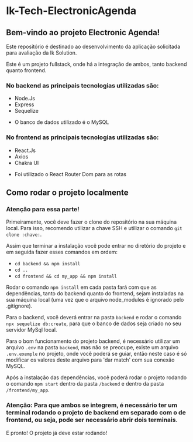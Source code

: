 # Ik-Tech-ElectronicAgenda

## Bem-vindo ao projeto Electronic Agenda!

Este repositório é destinado ao desenvolvimento da aplicação solicitada para avaliação da Ik Solution.

Este é um projeto fullstack, onde há a integração de ambos, tanto backend quanto frontend.

### No backend as principais tecnologias utilizadas são:
  - Node.Js
  - Express
  - Sequelize

* O banco de dados utilizado é o MySQL

### No frontend as principais tecnologias utilizadas são:
  - React.Js
  - Axios
  - Chakra UI

* Foi utilizado o React Router Dom para as rotas

## Como rodar o projeto localmente

### Atenção para essa parte!

Primeiramente, você deve fazer o clone do repositório na sua máquina local. Para isso, recomendo utilizar a chave SSH e utilizar o comando `git clone :chave:`.

Assim que terminar a instalação você pode entrar no diretório do projeto e em seguida fazer esses comandos em ordem:

  - `cd backend && npm install`
  - `cd ..`
  - `cd frontend && cd my_app && npm install`

Rodar o comando `npm install` em cada pasta fará com que as dependências, tanto do backend quanto do frontend, sejam instaladas na sua máquina local (uma vez que o arquivo node_modules é ignorado pelo .gitignore).

Para o backend, você deverá entrar na pasta `backend` e rodar o comando `npx sequelize db:create`, para que o banco de dados seja criado no seu servidor MySql local.

Para o bom funcionamento do projeto backend, é necessário utilizar um arquivo `.env` na pasta `backend`, mas não se preocupe, existe um arquivo `.env.exemple` no projeto, onde você poderá se guiar, então neste caso é só modificar os valores deste arquivo para 'dar match' com sua conexão MySQL.

Após a instalação das dependências, você poderá rodar o projeto rodando o comando `npm start` dentro da pasta `/backend` e dentro da pasta `/frontend/my_app`.

### Atenção: Para que ambos se integrem, é necessário ter um terminal rodando o projeto de backend em separado com o de frontend, ou seja, pode ser necessário abrir dois terminais.

E pronto! O projeto já deve estar rodando!
